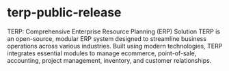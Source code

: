 # terp-public-release
TERP: Comprehensive Enterprise Resource Planning (ERP) Solution TERP is an open-source, modular ERP system designed to streamline business operations across various industries. Built using modern technologies, TERP integrates essential modules to manage ecommerce, point-of-sale, accounting, project management, inventory, and customer relationships.
